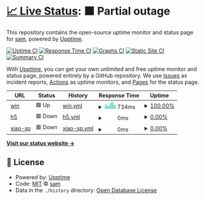 # [📈 Live Status](https://s0m1in.github.io/Monitor-website-uptime): <!--live status--> **🟧 Partial outage**

This repository contains the open-source uptime monitor and status page for [sam](https://boredom.gotdns.com/), powered by [Upptime](https://github.com/upptime/upptime).

[![Uptime CI](https://github.com/s0m1in/Monitor-website-uptime/workflows/Uptime%20CI/badge.svg)](https://github.com/s0m1in/Monitor-website-uptime/actions?query=workflow%3A%22Uptime+CI%22)
[![Response Time CI](https://github.com/s0m1in/Monitor-website-uptime/workflows/Response%20Time%20CI/badge.svg)](https://github.com/s0m1in/Monitor-website-uptime/actions?query=workflow%3A%22Response+Time+CI%22)
[![Graphs CI](https://github.com/s0m1in/Monitor-website-uptime/workflows/Graphs%20CI/badge.svg)](https://github.com/s0m1in/Monitor-website-uptime/actions?query=workflow%3A%22Graphs+CI%22)
[![Static Site CI](https://github.com/s0m1in/Monitor-website-uptime/workflows/Static%20Site%20CI/badge.svg)](https://github.com/s0m1in/Monitor-website-uptime/actions?query=workflow%3A%22Static+Site+CI%22)
[![Summary CI](https://github.com/s0m1in/Monitor-website-uptime/workflows/Summary%20CI/badge.svg)](https://github.com/s0m1in/Monitor-website-uptime/actions?query=workflow%3A%22Summary+CI%22)

With [Upptime](https://upptime.js.org), you can get your own unlimited and free uptime monitor and status page, powered entirely by a GitHub repository. We use [Issues](https://github.com/s0m1in/Monitor-website-uptime/issues) as incident reports, [Actions](https://github.com/s0m1in/Monitor-website-uptime/actions) as uptime monitors, and [Pages](https://s0m1in.github.io/Monitor-website-uptime) for the status page.

<!--start: status pages-->
<!-- This summary is generated by Upptime (https://github.com/upptime/upptime) -->
<!-- Do not edit this manually, your changes will be overwritten -->
<!-- prettier-ignore -->
| URL | Status | History | Response Time | Uptime |
| --- | ------ | ------- | ------------- | ------ |
| <img alt="" src="https://icons.duckduckgo.com/ip3/boredom.win.ico" height="13"> [win](https://boredom.win) | 🟩 Up | [win.yml](https://github.com/s0m1in/Monitor-website-uptime/commits/HEAD/history/win.yml) | <details><summary><img alt="Response time graph" src="./graphs/win/response-time-week.png" height="20"> 734ms</summary><br><a href="https://s0m1in.github.io/Monitor-website-uptime/history/win"><img alt="Response time 662" src="https://img.shields.io/endpoint?url=https%3A%2F%2Fraw.githubusercontent.com%2Fs0m1in%2FMonitor-website-uptime%2FHEAD%2Fapi%2Fwin%2Fresponse-time.json"></a><br><a href="https://s0m1in.github.io/Monitor-website-uptime/history/win"><img alt="24-hour response time 639" src="https://img.shields.io/endpoint?url=https%3A%2F%2Fraw.githubusercontent.com%2Fs0m1in%2FMonitor-website-uptime%2FHEAD%2Fapi%2Fwin%2Fresponse-time-day.json"></a><br><a href="https://s0m1in.github.io/Monitor-website-uptime/history/win"><img alt="7-day response time 734" src="https://img.shields.io/endpoint?url=https%3A%2F%2Fraw.githubusercontent.com%2Fs0m1in%2FMonitor-website-uptime%2FHEAD%2Fapi%2Fwin%2Fresponse-time-week.json"></a><br><a href="https://s0m1in.github.io/Monitor-website-uptime/history/win"><img alt="30-day response time 729" src="https://img.shields.io/endpoint?url=https%3A%2F%2Fraw.githubusercontent.com%2Fs0m1in%2FMonitor-website-uptime%2FHEAD%2Fapi%2Fwin%2Fresponse-time-month.json"></a><br><a href="https://s0m1in.github.io/Monitor-website-uptime/history/win"><img alt="1-year response time 668" src="https://img.shields.io/endpoint?url=https%3A%2F%2Fraw.githubusercontent.com%2Fs0m1in%2FMonitor-website-uptime%2FHEAD%2Fapi%2Fwin%2Fresponse-time-year.json"></a></details> | <details><summary><a href="https://s0m1in.github.io/Monitor-website-uptime/history/win">100.00%</a></summary><a href="https://s0m1in.github.io/Monitor-website-uptime/history/win"><img alt="All-time uptime 99.88%" src="https://img.shields.io/endpoint?url=https%3A%2F%2Fraw.githubusercontent.com%2Fs0m1in%2FMonitor-website-uptime%2FHEAD%2Fapi%2Fwin%2Fuptime.json"></a><br><a href="https://s0m1in.github.io/Monitor-website-uptime/history/win"><img alt="24-hour uptime 100.00%" src="https://img.shields.io/endpoint?url=https%3A%2F%2Fraw.githubusercontent.com%2Fs0m1in%2FMonitor-website-uptime%2FHEAD%2Fapi%2Fwin%2Fuptime-day.json"></a><br><a href="https://s0m1in.github.io/Monitor-website-uptime/history/win"><img alt="7-day uptime 100.00%" src="https://img.shields.io/endpoint?url=https%3A%2F%2Fraw.githubusercontent.com%2Fs0m1in%2FMonitor-website-uptime%2FHEAD%2Fapi%2Fwin%2Fuptime-week.json"></a><br><a href="https://s0m1in.github.io/Monitor-website-uptime/history/win"><img alt="30-day uptime 100.00%" src="https://img.shields.io/endpoint?url=https%3A%2F%2Fraw.githubusercontent.com%2Fs0m1in%2FMonitor-website-uptime%2FHEAD%2Fapi%2Fwin%2Fuptime-month.json"></a><br><a href="https://s0m1in.github.io/Monitor-website-uptime/history/win"><img alt="1-year uptime 99.81%" src="https://img.shields.io/endpoint?url=https%3A%2F%2Fraw.githubusercontent.com%2Fs0m1in%2FMonitor-website-uptime%2FHEAD%2Fapi%2Fwin%2Fuptime-year.json"></a></details>
| <img alt="" src="https://icons.duckduckgo.com/ip3/oneh5.xiao-xiao-sp.com.ico" height="13"> [h5](https://oneh5.xiao-xiao-sp.com) | 🟥 Down | [h5.yml](https://github.com/s0m1in/Monitor-website-uptime/commits/HEAD/history/h5.yml) | <details><summary><img alt="Response time graph" src="./graphs/h5/response-time-week.png" height="20"> 0ms</summary><br><a href="https://s0m1in.github.io/Monitor-website-uptime/history/h5"><img alt="Response time 0" src="https://img.shields.io/endpoint?url=https%3A%2F%2Fraw.githubusercontent.com%2Fs0m1in%2FMonitor-website-uptime%2FHEAD%2Fapi%2Fh5%2Fresponse-time.json"></a><br><a href="https://s0m1in.github.io/Monitor-website-uptime/history/h5"><img alt="24-hour response time 0" src="https://img.shields.io/endpoint?url=https%3A%2F%2Fraw.githubusercontent.com%2Fs0m1in%2FMonitor-website-uptime%2FHEAD%2Fapi%2Fh5%2Fresponse-time-day.json"></a><br><a href="https://s0m1in.github.io/Monitor-website-uptime/history/h5"><img alt="7-day response time 0" src="https://img.shields.io/endpoint?url=https%3A%2F%2Fraw.githubusercontent.com%2Fs0m1in%2FMonitor-website-uptime%2FHEAD%2Fapi%2Fh5%2Fresponse-time-week.json"></a><br><a href="https://s0m1in.github.io/Monitor-website-uptime/history/h5"><img alt="30-day response time 0" src="https://img.shields.io/endpoint?url=https%3A%2F%2Fraw.githubusercontent.com%2Fs0m1in%2FMonitor-website-uptime%2FHEAD%2Fapi%2Fh5%2Fresponse-time-month.json"></a><br><a href="https://s0m1in.github.io/Monitor-website-uptime/history/h5"><img alt="1-year response time 0" src="https://img.shields.io/endpoint?url=https%3A%2F%2Fraw.githubusercontent.com%2Fs0m1in%2FMonitor-website-uptime%2FHEAD%2Fapi%2Fh5%2Fresponse-time-year.json"></a></details> | <details><summary><a href="https://s0m1in.github.io/Monitor-website-uptime/history/h5">0.00%</a></summary><a href="https://s0m1in.github.io/Monitor-website-uptime/history/h5"><img alt="All-time uptime 0.97%" src="https://img.shields.io/endpoint?url=https%3A%2F%2Fraw.githubusercontent.com%2Fs0m1in%2FMonitor-website-uptime%2FHEAD%2Fapi%2Fh5%2Fuptime.json"></a><br><a href="https://s0m1in.github.io/Monitor-website-uptime/history/h5"><img alt="24-hour uptime 0.00%" src="https://img.shields.io/endpoint?url=https%3A%2F%2Fraw.githubusercontent.com%2Fs0m1in%2FMonitor-website-uptime%2FHEAD%2Fapi%2Fh5%2Fuptime-day.json"></a><br><a href="https://s0m1in.github.io/Monitor-website-uptime/history/h5"><img alt="7-day uptime 0.00%" src="https://img.shields.io/endpoint?url=https%3A%2F%2Fraw.githubusercontent.com%2Fs0m1in%2FMonitor-website-uptime%2FHEAD%2Fapi%2Fh5%2Fuptime-week.json"></a><br><a href="https://s0m1in.github.io/Monitor-website-uptime/history/h5"><img alt="30-day uptime 0.00%" src="https://img.shields.io/endpoint?url=https%3A%2F%2Fraw.githubusercontent.com%2Fs0m1in%2FMonitor-website-uptime%2FHEAD%2Fapi%2Fh5%2Fuptime-month.json"></a><br><a href="https://s0m1in.github.io/Monitor-website-uptime/history/h5"><img alt="1-year uptime 0.00%" src="https://img.shields.io/endpoint?url=https%3A%2F%2Fraw.githubusercontent.com%2Fs0m1in%2FMonitor-website-uptime%2FHEAD%2Fapi%2Fh5%2Fuptime-year.json"></a></details>
| <img alt="" src="https://icons.duckduckgo.com/ip3/xiao-sp.com.ico" height="13"> [xiao-sp](https://xiao-sp.com) | 🟥 Down | [xiao-sp.yml](https://github.com/s0m1in/Monitor-website-uptime/commits/HEAD/history/xiao-sp.yml) | <details><summary><img alt="Response time graph" src="./graphs/xiao-sp/response-time-week.png" height="20"> 0ms</summary><br><a href="https://s0m1in.github.io/Monitor-website-uptime/history/xiao-sp"><img alt="Response time 229" src="https://img.shields.io/endpoint?url=https%3A%2F%2Fraw.githubusercontent.com%2Fs0m1in%2FMonitor-website-uptime%2FHEAD%2Fapi%2Fxiao-sp%2Fresponse-time.json"></a><br><a href="https://s0m1in.github.io/Monitor-website-uptime/history/xiao-sp"><img alt="24-hour response time 0" src="https://img.shields.io/endpoint?url=https%3A%2F%2Fraw.githubusercontent.com%2Fs0m1in%2FMonitor-website-uptime%2FHEAD%2Fapi%2Fxiao-sp%2Fresponse-time-day.json"></a><br><a href="https://s0m1in.github.io/Monitor-website-uptime/history/xiao-sp"><img alt="7-day response time 0" src="https://img.shields.io/endpoint?url=https%3A%2F%2Fraw.githubusercontent.com%2Fs0m1in%2FMonitor-website-uptime%2FHEAD%2Fapi%2Fxiao-sp%2Fresponse-time-week.json"></a><br><a href="https://s0m1in.github.io/Monitor-website-uptime/history/xiao-sp"><img alt="30-day response time 0" src="https://img.shields.io/endpoint?url=https%3A%2F%2Fraw.githubusercontent.com%2Fs0m1in%2FMonitor-website-uptime%2FHEAD%2Fapi%2Fxiao-sp%2Fresponse-time-month.json"></a><br><a href="https://s0m1in.github.io/Monitor-website-uptime/history/xiao-sp"><img alt="1-year response time 229" src="https://img.shields.io/endpoint?url=https%3A%2F%2Fraw.githubusercontent.com%2Fs0m1in%2FMonitor-website-uptime%2FHEAD%2Fapi%2Fxiao-sp%2Fresponse-time-year.json"></a></details> | <details><summary><a href="https://s0m1in.github.io/Monitor-website-uptime/history/xiao-sp">0.00%</a></summary><a href="https://s0m1in.github.io/Monitor-website-uptime/history/xiao-sp"><img alt="All-time uptime 6.70%" src="https://img.shields.io/endpoint?url=https%3A%2F%2Fraw.githubusercontent.com%2Fs0m1in%2FMonitor-website-uptime%2FHEAD%2Fapi%2Fxiao-sp%2Fuptime.json"></a><br><a href="https://s0m1in.github.io/Monitor-website-uptime/history/xiao-sp"><img alt="24-hour uptime 0.00%" src="https://img.shields.io/endpoint?url=https%3A%2F%2Fraw.githubusercontent.com%2Fs0m1in%2FMonitor-website-uptime%2FHEAD%2Fapi%2Fxiao-sp%2Fuptime-day.json"></a><br><a href="https://s0m1in.github.io/Monitor-website-uptime/history/xiao-sp"><img alt="7-day uptime 0.00%" src="https://img.shields.io/endpoint?url=https%3A%2F%2Fraw.githubusercontent.com%2Fs0m1in%2FMonitor-website-uptime%2FHEAD%2Fapi%2Fxiao-sp%2Fuptime-week.json"></a><br><a href="https://s0m1in.github.io/Monitor-website-uptime/history/xiao-sp"><img alt="30-day uptime 0.00%" src="https://img.shields.io/endpoint?url=https%3A%2F%2Fraw.githubusercontent.com%2Fs0m1in%2FMonitor-website-uptime%2FHEAD%2Fapi%2Fxiao-sp%2Fuptime-month.json"></a><br><a href="https://s0m1in.github.io/Monitor-website-uptime/history/xiao-sp"><img alt="1-year uptime 11.02%" src="https://img.shields.io/endpoint?url=https%3A%2F%2Fraw.githubusercontent.com%2Fs0m1in%2FMonitor-website-uptime%2FHEAD%2Fapi%2Fxiao-sp%2Fuptime-year.json"></a></details>

<!--end: status pages-->

[**Visit our status website →**](https://s0m1in.github.io/Monitor-website-uptime)

## 📄 License

- Powered by: [Upptime](https://github.com/upptime/upptime)
- Code: [MIT](./LICENSE) © [sam](https://boredom.gotdns.com/)
- Data in the `./history` directory: [Open Database License](https://opendatacommons.org/licenses/odbl/1-0/)
